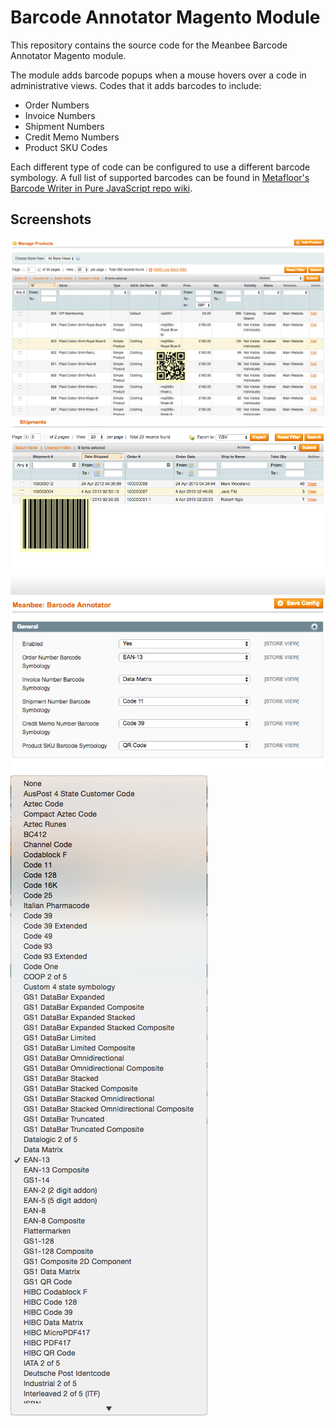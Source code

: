 # Barcode Annotator Magento Module

This repository contains the source code for the Meanbee Barcode Annotator
Magento module.

The module adds barcode popups when a mouse hovers over a code in administrative
views. Codes that it adds barcodes to include:

-   Order Numbers
-   Invoice Numbers
-   Shipment Numbers
-   Credit Memo Numbers
-   Product SKU Codes

Each different type of code can be configured to use a different barcode
symbology. A full list of supported barcodes can be found in
[Metafloor's Barcode Writer in Pure JavaScript repo wiki](https://github.com/metafloor/bwip-js/wiki/Supported-Barcode-Symbologies).

## Screenshots

![Product Grid with QR Code popup showing when mouse is hovering over a products SKU code](images/product_grid.png)
![Shipping Grid with Code 11 barcode popup showing when mouse is hovering over a shipment number](images/shipments_grid.png)
![Barcode Annotator configuration with 'Enabled' set to 'Yes', 'Order Number Barcode Symbology' set to 'EAN-13', 'Invoice Number Barcode Symbology' set to 'Data Matrix', 'Shipment Number Barcode Symbology' set to 'Code 11', 'Credit Memo Number Barcode Symbology' set to 'Code 39' and 'Product SKU Barcode Symbology' set to 'QR Code'](images/configuration.png)
![Barcode Symbology dropdown from Barcode Annotator's configuration (full symbology list can be found in the repository's wiki)](images/barcode_symbologies.png)
